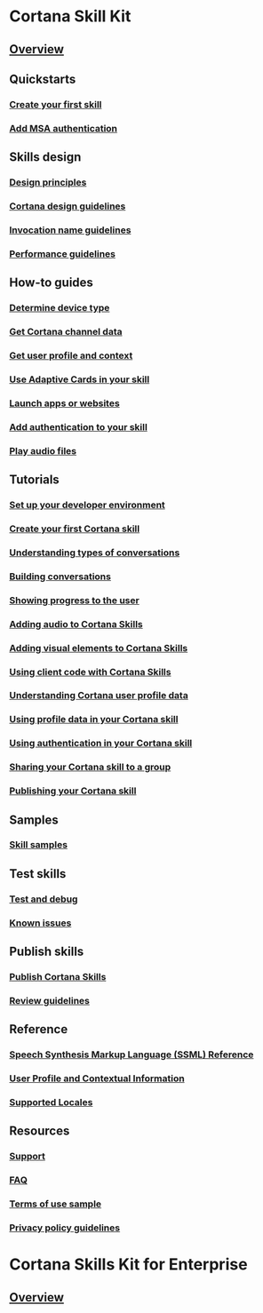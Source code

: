 
# Cortana Skill Kit  

## [Overview](./skills/overview.md)  

## Quickstarts  
### [Create your first skill](./skills/get-started.md)  
### [Add MSA authentication](./skills/configure-connected-account.md)  

## Skills design  
### [Design principles](./skills/design-principles.md)  
### [Cortana design guidelines](../skills/voicecommand-design-guidelines.md)
### [Invocation name guidelines](./skills/cortana-invocation-guidelines.md)  
### [Performance guidelines](./skills/performance-guidelines.md)  

## How-to guides  
### [Determine device type](./skills/cortana-device-type.md)  
### [Get Cortana channel data](./skills/cortana-channel-data.md)  
### [Get user profile and context](./skills/get-user-profile-context.md)  
### [Use Adaptive Cards in your skill](./skills/adaptive-cards.md)  
### [Launch apps or websites](./skills/launch-apps-from-skills.md)  
### [Add authentication to your skill](./skills/authentication.md)  
### [Play audio files](./skills/audio-streaming.md)  

## Tutorials  
### [Set up your developer environment](./skills/mva21-setup.md)  
### [Create your first Cortana skill](./skills/mva22-hello-world.md)  
### [Understanding types of conversations](./skills/mva31-understanding-conversations.md)  
### [Building conversations](./skills/mva32-building-conversations.md)  
### [Showing progress to the user](./skills/show-progress.md)  
### [Adding audio to Cortana Skills](./skills/mva41-streaming-audio.md)  
### [Adding visual elements to Cortana Skills](./skills/mva42-visual-ux.md)  
### [Using client code with Cortana Skills](./skills/mva43-client-code.md)  
### [Understanding Cortana user profile data](./skills/mva51-profile-data.md)  
### [Using profile data in your Cortana skill](./skills/mva52-using-profile-data.md)  
### [Using authentication in your Cortana skill](./skills/mva61-authentication.md)  
### [Sharing your Cortana skill to a group](./skills/mva71-share-skill.md)  
### [Publishing your Cortana skill](./skills/mva72-publish-skill.md)  

## Samples  
### [Skill samples](./skills/cortana-samples.md)  

## Test skills  
### [Test and debug](./skills/test-debug.md)  
### [Known issues](./skills/known-issues.md)  

## Publish skills  
### [Publish Cortana Skills](./skills/publish-skill.md)  
### [Review guidelines](./skills/skill-review-guidelines.md)  

## Reference  
### [Speech Synthesis Markup Language (SSML) Reference](./skills/speech-synthesis-markup-language.md)  
### [User Profile and Contextual Information](./skills/user-profile-contextual-info.md)  
### [Supported Locales](./skills/supported-locales.md)  

## Resources  
### [Support](./skills/cortana-support.md)  
### [FAQ](./skills/faq.md)  
### [Terms of use sample](./skills/terms-of-use.md)  
### [Privacy policy guidelines](./skills/privacy-policy-guidelines.md)  

# Cortana Skills Kit for Enterprise  

## [Overview](./enterprise/overview.md)  
